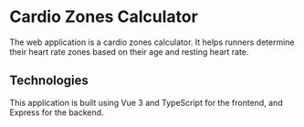 # Cardio Zones Calculator

The web application is a cardio zones calculator. It helps runners determine their heart rate zones based on their age and resting heart rate.

## Technologies

This application is built using Vue 3 and TypeScript for the frontend, and Express for the backend.
